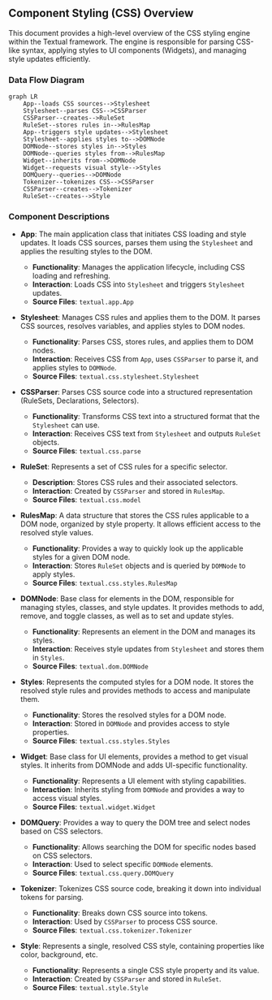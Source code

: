 ## Component Styling (CSS) Overview

This document provides a high-level overview of the CSS styling engine within the Textual framework. The engine is responsible for parsing CSS-like syntax, applying styles to UI components (Widgets), and managing style updates efficiently.

### Data Flow Diagram

```mermaid
graph LR
    App--loads CSS sources-->Stylesheet
    Stylesheet--parses CSS-->CSSParser
    CSSParser--creates-->RuleSet
    RuleSet--stores rules in-->RulesMap
    App--triggers style updates-->Stylesheet
    Stylesheet--applies styles to-->DOMNode
    DOMNode--stores styles in-->Styles
    DOMNode--queries styles from-->RulesMap
    Widget--inherits from-->DOMNode
    Widget--requests visual style-->Styles
    DOMQuery--queries-->DOMNode
    Tokenizer--tokenizes CSS-->CSSParser
    CSSParser--creates-->Tokenizer
    RuleSet--creates-->Style
```

### Component Descriptions

*   **App**: The main application class that initiates CSS loading and style updates. It loads CSS sources, parses them using the `Stylesheet` and applies the resulting styles to the DOM.
    *   **Functionality**: Manages the application lifecycle, including CSS loading and refreshing.
    *   **Interaction**: Loads CSS into `Stylesheet` and triggers `Stylesheet` updates.
    *   **Source Files**: `textual.app.App`

*   **Stylesheet**: Manages CSS rules and applies them to the DOM. It parses CSS sources, resolves variables, and applies styles to DOM nodes.
    *   **Functionality**: Parses CSS, stores rules, and applies them to DOM nodes.
    *   **Interaction**: Receives CSS from `App`, uses `CSSParser` to parse it, and applies styles to `DOMNode`.
    *   **Source Files**: `textual.css.stylesheet.Stylesheet`

*   **CSSParser**: Parses CSS source code into a structured representation (RuleSets, Declarations, Selectors).
    *   **Functionality**: Transforms CSS text into a structured format that the `Stylesheet` can use.
    *   **Interaction**: Receives CSS text from `Stylesheet` and outputs `RuleSet` objects.
    *   **Source Files**: `textual.css.parse`

*   **RuleSet**: Represents a set of CSS rules for a specific selector.
    *   **Description**: Stores CSS rules and their associated selectors.
    *   **Interaction**: Created by `CSSParser` and stored in `RulesMap`.
    *   **Source Files**: `textual.css.model`

*   **RulesMap**: A data structure that stores the CSS rules applicable to a DOM node, organized by style property. It allows efficient access to the resolved style values.
    *   **Functionality**: Provides a way to quickly look up the applicable styles for a given DOM node.
    *   **Interaction**: Stores `RuleSet` objects and is queried by `DOMNode` to apply styles.
    *   **Source Files**: `textual.css.styles.RulesMap`

*   **DOMNode**: Base class for elements in the DOM, responsible for managing styles, classes, and style updates. It provides methods to add, remove, and toggle classes, as well as to set and update styles.
    *   **Functionality**: Represents an element in the DOM and manages its styles.
    *   **Interaction**: Receives style updates from `Stylesheet` and stores them in `Styles`.
    *   **Source Files**: `textual.dom.DOMNode`

*   **Styles**: Represents the computed styles for a DOM node. It stores the resolved style rules and provides methods to access and manipulate them.
    *   **Functionality**: Stores the resolved styles for a DOM node.
    *   **Interaction**: Stored in `DOMNode` and provides access to style properties.
    *   **Source Files**: `textual.css.styles.Styles`

*   **Widget**: Base class for UI elements, provides a method to get visual styles. It inherits from DOMNode and adds UI-specific functionality.
    *   **Functionality**: Represents a UI element with styling capabilities.
    *   **Interaction**: Inherits styling from `DOMNode` and provides a way to access visual styles.
    *   **Source Files**: `textual.widget.Widget`

*   **DOMQuery**: Provides a way to query the DOM tree and select nodes based on CSS selectors.
    *   **Functionality**: Allows searching the DOM for specific nodes based on CSS selectors.
    *   **Interaction**: Used to select specific `DOMNode` elements.
    *   **Source Files**: `textual.css.query.DOMQuery`

*   **Tokenizer**: Tokenizes CSS source code, breaking it down into individual tokens for parsing.
    *   **Functionality**: Breaks down CSS source into tokens.
    *   **Interaction**: Used by `CSSParser` to process CSS source.
    *   **Source Files**: `textual.css.tokenizer.Tokenizer`

*   **Style**: Represents a single, resolved CSS style, containing properties like color, background, etc.
    *   **Functionality**: Represents a single CSS style property and its value.
    *   **Interaction**: Created by `CSSParser` and stored in `RuleSet`.
    *   **Source Files**: `textual.style.Style`